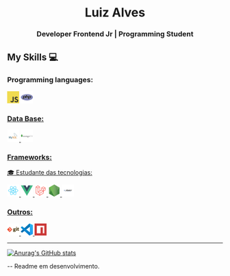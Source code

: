 <h1 align="center">Luiz Alves</h1>

<h3 align="center">Developer Frontend Jr | Programming Student


## My Skills :computer:


### Programming languages:  

<p><img alt="JavaScript" title="JavaScript" height="28px"
src="https://raw.githubusercontent.com/github/explore/80688e429a7d4ef2fca1e82350fe8e3517d3494d/topics/javascript/javascript.png"/> <a href="#"><a href="#">
<img alt="PHP" title="PHP" height="28px"
src="https://raw.githubusercontent.com/github/explore/80688e429a7d4ef2fca1e82350fe8e3517d3494d/topics/php/php.png"/></p>


### Data Base: 

<p><img alt="MySql" title="MySql" height="28px"
src="https://raw.githubusercontent.com/github/explore/80688e429a7d4ef2fca1e82350fe8e3517d3494d/topics/mysql/mysql.png"/> <img alt="MongoDB" title="MongoDB" height="28px"
src="https://raw.githubusercontent.com/github/explore/80688e429a7d4ef2fca1e82350fe8e3517d3494d/topics/mongodb/mongodb.png"/> </p>


### Frameworks: 
🎓 Estudante das tecnologias:
<p><img alt="React" title="React" height="28px"
src="https://raw.githubusercontent.com/github/explore/80688e429a7d4ef2fca1e82350fe8e3517d3494d/topics/react/react.png"/>
  <img alt="Vue" title="Vue" height="28px"
src="https://raw.githubusercontent.com/github/explore/80688e429a7d4ef2fca1e82350fe8e3517d3494d/topics/vue/vue.png"/>
  <img alt="Laravel" title="Laravel" height="28px"
src="https://raw.githubusercontent.com/github/explore/80688e429a7d4ef2fca1e82350fe8e3517d3494d/topics/laravel/laravel.png"/>
  <img alt="NodeJs" title="NodeJs" height="28px"
src="https://raw.githubusercontent.com/github/explore/80688e429a7d4ef2fca1e82350fe8e3517d3494d/topics/nodejs/nodejs.png"/>
  <img alt="JQuery" title="JQuery" height="28px"
src="https://raw.githubusercontent.com/github/explore/80688e429a7d4ef2fca1e82350fe8e3517d3494d/topics/jquery/jquery.png"/>
</p>

### Outros: 

<p> <img alt="Git" title="Git" height="28px"
src="https://raw.githubusercontent.com/github/explore/80688e429a7d4ef2fca1e82350fe8e3517d3494d/topics/git/git.png"/>
  <img alt="VSCode" title="VSCode" height="28px"
src="https://raw.githubusercontent.com/github/explore/80688e429a7d4ef2fca1e82350fe8e3517d3494d/topics/visual-studio-code/visual-studio-code.png"/>
  <img alt="NPM" title="NPM" height="28px"
src="https://raw.githubusercontent.com/github/explore/80688e429a7d4ef2fca1e82350fe8e3517d3494d/topics/npm/npm.png"/></p>

<hr>

[![Anurag's GitHub stats](https://github-readme-stats.vercel.app/api?username=LuizAlves01&show_icons=true&theme=tokyonight&count_private=true&hide_border=true&locale=pt-br)](https://github.com/anuraghazra/github-readme-stats)

<p>-- Readme em desenvolvimento.
